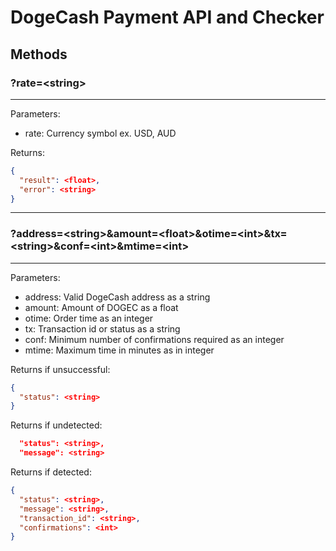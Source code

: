 # DogeCash Payment API and Checker

## Methods

### ?rate=\<string\>
---------------------------
Parameters:
- rate: Currency symbol ex. USD, AUD

Returns:
```json
{
  "result": <float>,
  "error": <string>
}
```
---------------------------

### ?address=\<string\>&amount=\<float\>&otime=\<int\>&tx=\<string\>&conf=\<int\>&mtime=\<int\>
-----------------------------------------------------------------------------------------------
Parameters:
- address: Valid DogeCash address as a string
- amount: Amount of DOGEC as a float
- otime: Order time as an integer
- tx: Transaction id or status as a string
- conf: Minimum number of confirmations required as an integer
- mtime: Maximum time in minutes as in integer

Returns if unsuccessful:
```json
{
  "status": <string>
}
```

Returns if undetected:
```json
  "status": <string>,
  "message": <string>
```

Returns if detected:
```json
{
  "status": <string>,
  "message": <string>,
  "transaction_id": <string>,
  "confirmations": <int>
}
```
